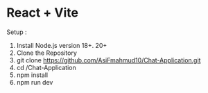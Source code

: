 # React + Vite

Setup :

1. Install Node.js version 18+. 20+
2. Clone the Repository
3. git clone https://github.com/AsiFmahmud10/Chat-Application.git
4. cd /Chat-Application
5. npm install
6. npm run dev
